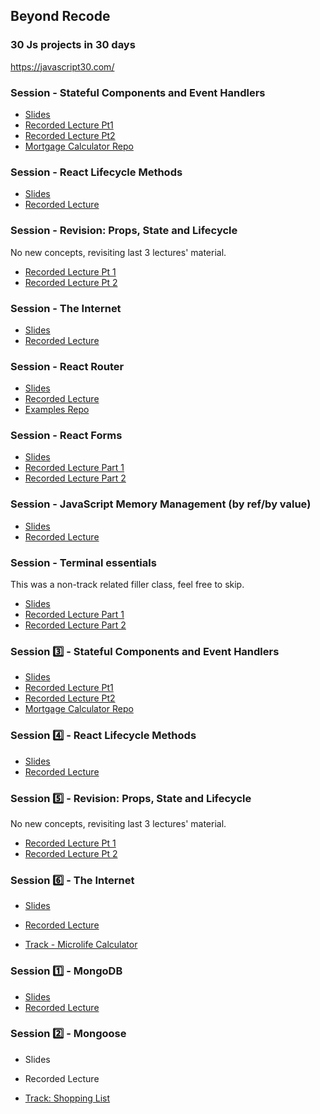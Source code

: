 ## Beyond Recode

### 30 Js projects in 30 days
https://javascript30.com/

### Session - Stateful Components and Event Handlers
* [Slides](https://docs.google.com/presentation/d/1m6pVCbPO9H3tlV2VqYXLjkrjZ6Stlr5b_FeFYUNROJ4/edit#slide=id.p)
* [Recorded Lecture Pt1](https://drive.google.com/open?id=1hDUn71fy3k_6b-DNU2AxvRnofpQTsJ--)
* [Recorded Lecture Pt2](https://drive.google.com/open?id=1UzK5q4B22EhhNZIpgq5A_VXHXuEl_Qqm)
* [Mortgage Calculator Repo](https://github.com/MCRcodes/mortgage-calculator-react)

### Session - React Lifecycle Methods
* [Slides](https://docs.google.com/presentation/d/1APS45h7xPdGyB_-mkQvKzwFgLoxKsTD1K5p038I5s-8/edit?usp=sharing)
* [Recorded Lecture](https://drive.google.com/open?id=1Hrtcp5BXuE0gUkrA0__4MS-v3q7p4DoC)

### Session - Revision: Props, State and Lifecycle
No new concepts, revisiting last 3 lectures' material.
* [Recorded Lecture Pt 1](https://drive.google.com/open?id=15gHtoX66HXxJLXlEsNPi_N7y33KDMChG)
* [Recorded Lecture Pt 2](https://drive.google.com/open?id=1H15amKgQBW0GW30zmSry-qs1cIyQXAlH)

### Session - The Internet
* [Slides](https://docs.google.com/presentation/d/12zRRJO90T0fn2hgh1pJZ4lkuvAu8zN5wbcHJZZ2h1Co/edit?usp=sharing)
* [Recorded Lecture](https://drive.google.com/open?id=1FYN_GY4fTeN0HvnKIo9hcSm63_7sgb4y)

### Session - React Router
* [Slides](https://docs.google.com/presentation/d/1HoH3jzbfKC_Bqf1coaF2XkhiGsgUKgoo7nXU1YGSbXU/edit?usp=sharing)
* [Recorded Lecture](https://drive.google.com/open?id=17JfqCo-Am6f2N5JFQ1uKanozMWHboFxd)
* [Examples Repo](https://github.com/MCRcodes/routing-examples)

### Session - React Forms
* [Slides](https://docs.google.com/presentation/d/1kcSQdQoZa9Rsi1CTQFVzNxV4ch9GS0GB0k_YuYnjiPc/edit?usp=sharing)
* [Recorded Lecture Part 1](https://drive.google.com/open?id=1P3txwl2pw0LfQ8xMpQKFaIdDnEl4h9-7)
* [Recorded Lecture Part 2](https://drive.google.com/open?id=10Nh6ciTHFvkdTpIXn7UFPa-VZ4_6DHsz)

### Session - JavaScript Memory Management (by ref/by value)
* [Slides](https://docs.google.com/presentation/d/1BvgszmRHAchNKfkSP-Qn-i3pS9FT3KG-sB2P01tCS7A/)
* [Recorded Lecture](https://drive.google.com/open?id=1ak2QVyjU1T8HZwIpgZSBLHLfBlI266gQ)

### Session - Terminal essentials
This was a non-track related filler class, feel free to skip.
* [Slides](https://docs.google.com/presentation/d/1w0jTsPLMVAS3qzLex7-N9DDODBFz9teYpCoxfy1Q58o/edit?usp=sharing)
* [Recorded Lecture Part 1](https://drive.google.com/open?id=1_bwrS4Hbf3VZWCfIN-gnzzpTHTwU6Bo1)
* [Recorded Lecture Part 2](https://drive.google.com/file/d/1JKT7oRzrS_bEh_iCSusUUmWYzx0lHcuz/view?usp=sharing)

### Session :three: - Stateful Components and Event Handlers
* [Slides](https://docs.google.com/presentation/d/1m6pVCbPO9H3tlV2VqYXLjkrjZ6Stlr5b_FeFYUNROJ4/edit#slide=id.p)
* [Recorded Lecture Pt1](https://drive.google.com/open?id=1hDUn71fy3k_6b-DNU2AxvRnofpQTsJ--)
* [Recorded Lecture Pt2](https://drive.google.com/open?id=1UzK5q4B22EhhNZIpgq5A_VXHXuEl_Qqm)
* [Mortgage Calculator Repo](https://github.com/MCRcodes/mortgage-calculator-react)

### Session :four: - React Lifecycle Methods
* [Slides](https://docs.google.com/presentation/d/1APS45h7xPdGyB_-mkQvKzwFgLoxKsTD1K5p038I5s-8/edit?usp=sharing)
* [Recorded Lecture](https://drive.google.com/open?id=1Hrtcp5BXuE0gUkrA0__4MS-v3q7p4DoC)

### Session :five: - Revision: Props, State and Lifecycle
No new concepts, revisiting last 3 lectures' material.
* [Recorded Lecture Pt 1](https://drive.google.com/open?id=15gHtoX66HXxJLXlEsNPi_N7y33KDMChG)
* [Recorded Lecture Pt 2](https://drive.google.com/open?id=1H15amKgQBW0GW30zmSry-qs1cIyQXAlH)

### Session :six: - The Internet
* [Slides](https://docs.google.com/presentation/d/12zRRJO90T0fn2hgh1pJZ4lkuvAu8zN5wbcHJZZ2h1Co/edit?usp=sharing)
* [Recorded Lecture](https://drive.google.com/open?id=1FYN_GY4fTeN0HvnKIo9hcSm63_7sgb4y)

* [Track - Microlife Calculator](week10/README.md)

### Session :one: - MongoDB

* [Slides](https://docs.google.com/presentation/d/1OlAKnRpHKEPzfru9prL9V9HLNk4-uz-0BJRWIT17XHs/edit?usp=sharing)
* [Recorded Lecture](https://drive.google.com/file/d/1ea4vz2k24DJxFsG_habI_lH8pkDwiNGn/view?usp=sharing)

### Session :two: - Mongoose

* Slides
* Recorded Lecture

* [Track: Shopping List](week9/README.md)
